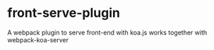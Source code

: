 # front-serve-plugin
A webpack plugin to serve front-end with koa.js works together with webpack-koa-server
